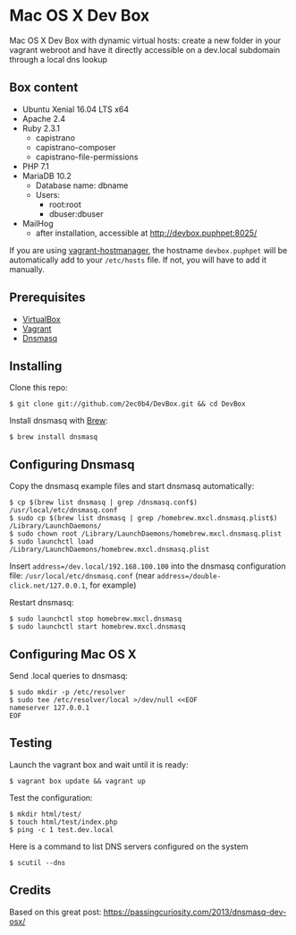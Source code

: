 # Mac OS X Dev Box

Mac OS X Dev Box with dynamic virtual hosts: create a new folder in your vagrant webroot and have it directly accessible on a dev.local subdomain through a local dns lookup

## Box content

* Ubuntu Xenial 16.04 LTS x64
* Apache 2.4
* Ruby 2.3.1
  * capistrano
  * capistrano-composer
  * capistrano-file-permissions
* PHP 7.1
* MariaDB 10.2
  * Database name: dbname
  * Users:
    * root:root
    * dbuser:dbuser
* MailHog
  * after installation, accessible at <http://devbox.puphpet:8025/>

If you are using [vagrant-hostmanager](https://github.com/devopsgroup-io/vagrant-hostmanager), the hostname ```devbox.puphpet``` will be automatically add to your ```/etc/hosts``` file. If not, you will have to add it manually.

## Prerequisites

  * [VirtualBox](https://www.virtualbox.org/)
  * [Vagrant](https://www.vagrantup.com)
  * [Dnsmasq](http://www.thekelleys.org.uk/dnsmasq/doc.html)

## Installing

Clone this repo:
```
$ git clone git://github.com/2ec0b4/DevBox.git && cd DevBox
```

Install dnsmasq with [Brew](http://brew.sh/):
```
$ brew install dnsmasq
```

## Configuring Dnsmasq

Copy the dnsmasq example files and start dnsmasq automatically:
```
$ cp $(brew list dnsmasq | grep /dnsmasq.conf$) /usr/local/etc/dnsmasq.conf
$ sudo cp $(brew list dnsmasq | grep /homebrew.mxcl.dnsmasq.plist$) /Library/LaunchDaemons/
$ sudo chown root /Library/LaunchDaemons/homebrew.mxcl.dnsmasq.plist
$ sudo launchctl load /Library/LaunchDaemons/homebrew.mxcl.dnsmasq.plist
```

Insert ```address=/dev.local/192.168.100.100``` into the dnsmasq configuration file: ```/usr/local/etc/dnsmasq.conf``` (near ```address=/double-click.net/127.0.0.1```, for example)

Restart dnsmasq:
```
$ sudo launchctl stop homebrew.mxcl.dnsmasq
$ sudo launchctl start homebrew.mxcl.dnsmasq
```

## Configuring Mac OS X

Send .local queries to dnsmasq:
```
$ sudo mkdir -p /etc/resolver
$ sudo tee /etc/resolver/local >/dev/null <<EOF
nameserver 127.0.0.1
EOF
```

## Testing

Launch the vagrant box and wait until it is ready:
```
$ vagrant box update && vagrant up
```

Test the configuration:
```
$ mkdir html/test/
$ touch html/test/index.php
$ ping -c 1 test.dev.local
```

Here is a command to list DNS servers configured on the system
```
$ scutil --dns
```

## Credits

Based on this great post: <https://passingcuriosity.com/2013/dnsmasq-dev-osx/>
